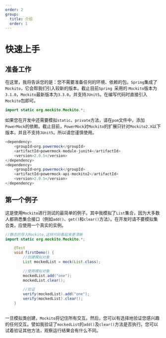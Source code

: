 ```yaml
---
order: 2
group: 
  title: 介绍
  order: 1
---
```


# 快速上手


## 准备工作

​		在这里，我将告诉您的是：您不需要准备任何的环境、依赖的包。`Spring`集成了`Mockito`，它会帮我们引入较新的版本。截止目前`Spring `采用的 `Mockito`版本为`3.1.0`，`Mockito`最新版本为`3.3.0`，并支持`JUnit5`。在编写代码时直接引入`Mockito`包即可。

```java
import static org.mockito.Mockito.*;
```

​		如果您在开发中还需要模拟`static`、`private`方法，请在`pom`文件中，添加`PowerMock`的依赖。截止目前，`PowerMock`对`Mockito`的扩展只针对`Mockito2.X`以下版本，并且不支持`JUnit5`。所以请您谨慎使用。

```java
<dependency>
	<groupId>org.powermock</groupId>
	<artifactId>powermock-module-junit4</artifactId>
	<version>2.0.5</version>
</dependency>
<dependency>
	<groupId>org.powermock</groupId>
	<artifactId>powermock-api-mockito2</artifactId>
	<version>2.0.5</version>
</dependency>
```

## 第一个例子

​		这是使用`Mockito`进行测试的最简单的例子。其中我模拟了`List`集合，因为大多数人都熟悉集合接口（例如`add()`、`get()`和`clear()`方法）。在开发时请不要模拟集合类，应使用一个真实的实例。

```java
//静态的导入Mockito,这样代码看起来更清晰
import static org.mockito.Mockito.*;

    @Test
    void firstDemo() {
        //创建模拟对象
        List mockedList = mock(List.class);
        
        //使用模拟对象
        mockedList.add("one");
        mockedList.clear();
        
        //验证
        verify(mockedList).add("one");
        verify(mockedList).clear();
    }
 
```

​		一旦模拟类创建，`Mockito`将记住所有交互。然后，您可以有选择地验证您感兴趣的任何交互。譬如我验证了`mockedList`的`add()`及`clear()`方法是否执行。您可以试着验证其他方法，观察运行结果会有什么不同。